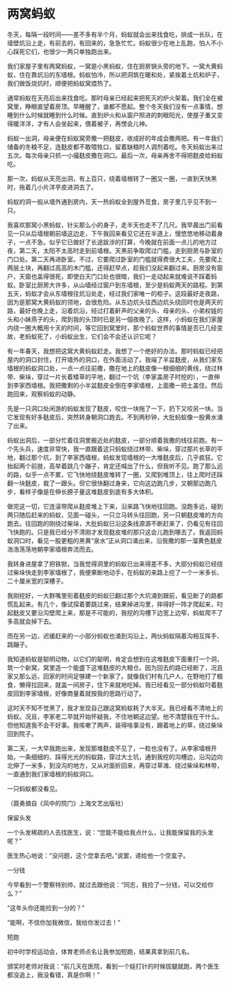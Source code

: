 # 两窝蚂蚁

冬天，每隔一段时间——差不多有半个月，蚂蚁就会出来找食吃，排成一长队，在墙壁炕沿上走，有前去的，有回来的，急急忙忙。蚂蚁很少在地上乱跑，怕人不小心踩死它们，也很少一两只单独跑出来。 

我们家屋子里有两窝蚂蚁，一窝是小黑蚂蚁，住在厨房锅头旁的地下。一窝大黄蚂蚁，住在靠炕沿的东墙根。蚂蚁怕冷，所以把洞筑在暖和处，紧挨着土炕和炉子，我们做饭烧炕时，顺便把蚂蚁窝煨热了。 

通常蚂蚁在天亮后出来找食吃。那时母亲已经起来把死灭的炉火架着。我们全在被窝里，睁眼直望着房顶。早睡醒了，谁都不愿起。整个冬天我们没有一点事情，想睡到什么时候就睡到什么时候。直到炉火和从窗户照进的刺眼阳光，使屋子重又变得暖洋洋，才有人会坐起来，偎着被子，再愣会儿神。 

蚂蚁一出洞，母亲便在蚂蚁窝旁撒一把麸皮，收成好的年成会撒两把。有一年我们储备的冬粮不足，连麸皮都不敢喂牲口，留着缺粮时人调剂着吃。冬天蚂蚁出来过五次。每次母亲只抓一小撮麸皮撒在洞口。最后一次，母亲再舍不得把麸皮给蚂蚁吃。 

那一次，蚂蚁从天亮出洞，有上百只，绕着墙根转了一圈又一圈，一直到天快黑时，拖着几小片洋芋皮进洞去了。 

蚂蚁的洞一般从墙外通到房内，天一热蚂蚁全到屋外觅食，房子里几乎见不到一只。 

我喜欢那窝小黑蚂蚁，针尖那么小的身子，走半天也走不了几尺。我早晨出门前看见一只从后墙根朝前墙这边走，下午我回来看见它还在半道上，慢悠悠地移动着身子，一点不急。似乎它已做好了长途跋涉的打算，今晚就在前面一点儿的地方过夜，第二天，太阳不太高时走到前墙根。天黑前争取爬过门槛，走到厨房与卧室的门口处。第二天再进卧室。不过，它要爬过卧室的门槛就得费很大工夫，先要爬上两层土块，再翻过高高的木门槛，还得赶早点，趁我们没起来翻过来。厨房没有窗户，天窗也盖得很死，即使白天门口处也很暗，我们一走动起来就难说不踩着蚂蚁。卧室比厨房大许多，从山墙经过窗户到东墙根，至少是蚂蚁两天的路程。到第五天，蚂蚁才会从东墙根往炕沿处走，经过我们家唯一的柜子。这段最好走夜路，因为是那窝大黄蚂蚁的领地，会很危险。从东边炕头往西边炕头绕回时也是两天的路，最好也晚上走，沿着炕沿，经过打着鼾声的父亲的头、母亲的头、小弟权娃的头和小妹燕子的头，爬到我的头顶时已是另一個夜晚了。这样，小蚂蚁在我们家屋内绕一圈大概用十天的时间，等它回到窝里时，那个蚂蚁世界的事情是否已几经变故，老蚂蚁死了，小蚂蚁出生，它们会不会还认识它呢？ 

有一年春天，我想把这窝大黄蚂蚁赶走。我想了一个绝好的办法。那时蚂蚁已经把屋内的洞口封住，打开墙外的洞口，在外面活动了。我端了半盆麸皮，从我们家东墙根的蚂蚁洞口处，一点一点往前撒，撒在地上的麸皮像一根细细的黄线，绕过林带、柴垛，穿过一片长着矮草的平地，翻过一个坑（李家盖房子时挖的），一直伸到李家西墙根。我把撒剩的小半盆麸皮全倒在李家墙根，上面撒一把土盖住。然后跑回来，观察蚂蚁的动静。 

先是一只洞口处闲游的蚂蚁发现了麸皮，咬住一块拖了一下，扔下又咬另一块。当它发现有好多麸皮后，突然转身朝洞口跑去。不到两秒钟，大批蚂蚁像一股黄水涌了出来。 

蚂蚁出洞后，一部分忙着往洞里搬近处的麸皮，一部分顺着我撒的线往前跑。有一个先头兵，速度非常快，我一直跟着这只蚂蚁绕过林带、柴垛，穿过那片长草的平地，翻过那个坑，到了李家西墙根，蚂蚁发现墙根的一大堆麸皮后，几乎疯狂。它抬起两个前肢，高举着跳几个蹦子，肯定还喊出了什么，但我听不见。跑了那么远的路，似乎一点不累，它飞快地绕麸皮堆转了一圈，又爬到堆顶上，往上爬时还踩翻一块麸皮，栽了一跟头。但它很快翻过身来，它向这边跑几步，又朝那边跑几步，看样子像是在伸长膀子量这堆麸皮到底有多大体积。 

做完这一切，它连滚带爬从麸皮堆上下来，沿来路飞快地往回跑。没跑多远，碰到两只随后赶来的蚂蚁，见面一碰头，一只立马转头往回跑，另一只朝麸皮堆的方向跑去。往回跑的刚绕过柴垛，大批蚂蚁已沿这条线源源不断赶来了，仍看见有往回飞快跑的。只是我已经分不清刚才发现麸皮堆的那只这会儿跑到哪去了。我返回蚂蚁洞口时，看见一股更粗的黑黄“泉水”正从洞口涌出来，沿我撒的那一溜黄色麸皮浩浩荡荡地朝李家墙根奔流而去。 

我转身进屋拿了把铁锨，当我觉得洞里的蚂蚁已出来得差不多，大部分蚂蚁已经绕过柴垛快走到李家墙根了，我便果断地动手，在蚂蚁的来路上挖了一个一米多长、二十厘米宽的深槽子。 

我刚挖好，一大群嘴里衔着麸皮的蚂蚁已翻过那个大坑涌到跟前，看见断了的路都慌乱起来。有几个，像试探着要跳过来，结果掉进沟里，摔得好一阵才爬起来，叼起麸皮又要沿沟壁爬上来，那是不可能的，我挖的沟槽下边宽上边窄，蚂蚁爬不了多高就会掉下去。 

而在另一边，迟缓赶来的一小部分蚂蚁也涌到沟沿上，两伙蚂蚁隔着沟相互挥手、跳蹦子。 

我知道蚂蚁是聪明动物，以它们的聪明，肯定会想到在这堆麸皮下面重打一个洞，筑一个新窝，窝里造一个能盛下这堆麸皮的大粮仓。因为回去的路已经断了，况且家又那么远，回家的时间足够建一个新家了。就像我们村有几户人，在野地打了粮食，懒得拉回来，就盖一间房子，住下来就地吃掉。我已经看见一部分蚂蚁叼着麸皮回到李家墙根，好像商量着就按我的思路行动了。 

这时天不知不觉黑了，我才发现自己跟这窝蚂蚁耗了大半天。我已经看不清地上的蚂蚁。况且，李家老二早就开始怀疑我，不住地朝这边望。他不清楚我在干什么。但他知道我不会干好事。我咳嗽了两声，装得啥事没有，踢着地上的草，绕过柴垛回到院子。 

第二天，一大早我跑出来，发现那堆麸皮不见了，一粒也没有了。从李家墙根开始，一条细细的、踩得光光的蚂蚁路，穿过大土坑，通到我挖的沟槽边，沿沟边向北伸了一米多，到没沟的地方，又从对面折回来，再穿过草滩、绕过柴垛和林带，一直通到我们家墙根的蚂蚁洞口。 

一只蚂蚁都没看见。 

（聂勇摘自《风中的院门》上海文艺出版社） 

保留头发 

一个头发稀疏的人去找医生，说：“您能不能给我点什么，让我能保留我的头发呢？” 

医生热心地说：“没问题，这个您拿去吧。”说罢，递给他一个空盒子。 

一分钱 

今早看到一个警察特别帅，就过去跟他说：“同志，我捡了一分钱，可以交给你么？” 

“这年头你还能捡到一分的？” 

“能啊，不信你加我微信，我给你发过去！” 

短跑 

初中时学校运动会，体育老师点名让我参加短跑，结果真拿到前几名。 

颁奖时老师对我说：“前几天在医院，看到一个娃打针的时候拔腿就跑，两个医生都没追上，我没看错，真是你啊！”